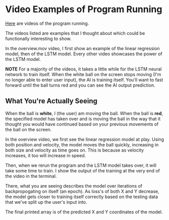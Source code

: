 # Video Examples of Program Running

[Here](https://drive.google.com/drive/u/1/folders/1fSQVrUMbTzIXCglkt4jBT3UMeBTuRV-9) are videos of the program running. 

The videos listed are examples that I thought about which could be functionally interesting to show. 

In the overview.mov video, I first show an example of the linear regression model, then of the LSTM model. Every other video showcases the power of the LSTM model. 

**NOTE** For a majority of the videos, it takes a little while for the LSTM neural network to train itself. When the white ball on the screen stops moving (I'm no longer able to enter user input), the AI is training itself. You'll want to fast forward until the ball turns red and you can see the AI output prediction.

## What You're Actually Seeing

When the ball is **white**, I (the user) am moving the ball. When the ball is **red**, the specified model has taken over and is moving the ball in the way that it thought you would have continued based on your previous movements of the ball on the screen. 

In the overview video, we first see the linear regression model at play. Using both position and velocity, the model moves the ball quickly, increasing in both size and velocity as time goes on. This is because as velocity increases, it too will increase in speed. 

Then, when we rerun the program and the LSTM model takes over, it will take some time to train. I show the output of the training at the very end of the video in the terminal. 

There, what you are seeing describes the model over iterations of backpropogating on itself (an epoch). As loss's of both X and Y decrease, the model gets closer to training itself correctly based on the testing data that we've split up the user's input into. 

The final printed array is of the predicted X and Y coordinates of the model. 
